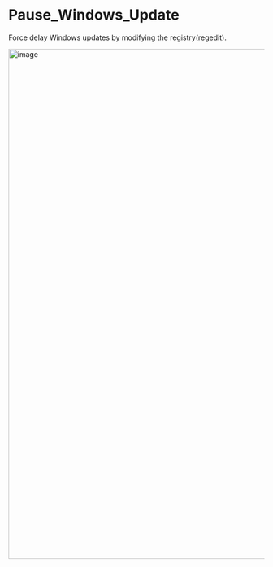# Pause_Windows_Update
Force delay Windows updates by modifying the registry(regedit).

<img width="1065" height="1003" alt="image" src="https://github.com/user-attachments/assets/480d2203-4dc5-4a77-a207-aceaea9d5d8f" />
